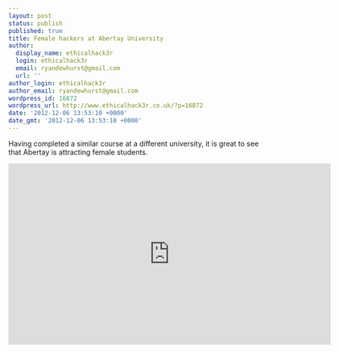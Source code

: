 ```yaml
---
layout: post
status: publish
published: true
title: Female hackers at Abertay University
author:
  display_name: ethicalhack3r
  login: ethicalhack3r
  email: ryandewhurst@gmail.com
  url: ''
author_login: ethicalhack3r
author_email: ryandewhurst@gmail.com
wordpress_id: 16872
wordpress_url: http://www.ethicalhack3r.co.uk/?p=16872
date: '2012-12-06 13:53:10 +0000'
date_gmt: '2012-12-06 13:53:10 +0000'
---
```

<p>Having completed a similar course at a different university, it is great to see that Abertay is attracting female students.</p>
<p><iframe width="640" height="360" src="https://www.youtube-nocookie.com/embed/s5TFXGAfTH4" frameborder="0" allowfullscreen></iframe></p>
